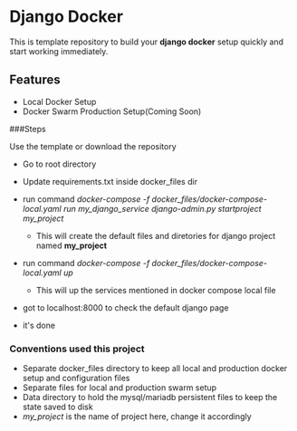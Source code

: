 # Django Docker

This is template repository to build your ****django docker**** setup quickly and start working immediately.

## Features
- Local Docker Setup
- Docker Swarm Production Setup(Coming Soon)

###Steps

Use the template or download the repository
- Go to root directory
- Update requirements.txt inside docker_files dir
- run command *docker-compose -f docker_files/docker-compose-local.yaml run my_django_service django-admin.py startproject my_project*
    - This will create the default files and diretories for django project named **my_project**
- run command *docker-compose -f docker_files/docker-compose-local.yaml up*
    - This will up the services mentioned in docker compose local file

- got to localhost:8000 to check the default django page
- it's done    



### Conventions used this project
- Separate docker_files directory to keep all local and production docker setup and configuration files
- Separate files for local and production swarm setup
- Data directory to hold the mysql/mariadb persistent files to keep the state saved to disk
- *my_project* is the name of project here, change it accordingly